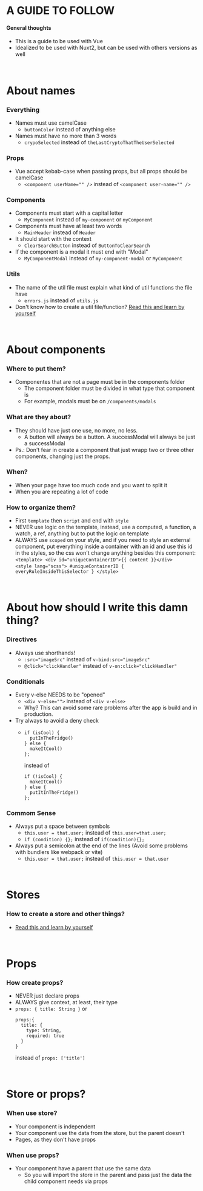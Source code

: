 # A GUIDE TO FOLLOW

#### General thoughts
- This is a guide to be used with Vue
- Idealized to be used with Nuxt2, but can be used with others versions as well

</br>

# About names
### Everything
- Names must use camelCase
  - ```buttonColor``` instead of anything else
- Names must have no more than 3 words
  - ```crypoSelected``` instead of ```theLastCryptoThatTheUserSelected```

### Props
- Vue accept kebab-case when passing props, but all props should be camelCase
  - ```<component userName="" />``` instead of ```<component user-name="" />```

### Components
- Components must start with a capital letter
  - ```MyComponent``` instead of ```my-component``` or ```myComponent```
- Components must have at least two words
  - ```MainHeader``` instead of ```Header```
- It should start with the context
  - ```ClearSearchButton``` instead of ```ButtonToClearSearch```
- If the component is a modal it must end with "Modal"
  - ```MyComponentModal``` instead of ```my-component-modal``` or ```MyComponent```
 
### Utils
- The name of the util file must explain what kind of util functions the file have
  - `errors.js` instead of `utils.js`
- Don't know how to create a util file/function? [Read this and learn by yourself](https://github.com/ToMattBan/a-guide-to-follow/blob/main/How%20to%20create%20utils.md)
</br>

# About components
### Where to put them?
- Componentes that are not a page must be in the components folder
  - The component folder must be divided in what type that component is
  - For example, modals must be on ```/components/modals```
 
### What are they about?
- They should have just one use, no more, no less.
  - A button will always be a button. A successModal will always be just a successModal
- Ps.: Don't fear in create a component that just wrapp two or three other components, changing just the props.
 
### When?
- When your page have too much code and you want to split it
- When you are repeating a lot of code

### How to organize them?
- First `template` then `script` and end with `style`
- NEVER use logic on the template, instead, use a computed, a function, a watch, a ref, anything but to put the logic on template
- ALWAYS use `scoped` on your style, and if you need to style an external component, put everything inside a container with an id and use this id in the styles, so the css won't change anything besides this component:
  ```<template> <div id="uniqueContainerID">{{ content }}</div>``` </br>
  ```<style lang="scss"> #uniqueContainerID { everyRuleInsideThisSelector } </style>```

</br>

# About how should I write this damn thing?
### Directives
- Always use shorthands!
  - `:src="imageSrc"` instead of `v-bind:src="imageSrc"`
  - `@click="clickHandler"` instead of `v-on:click="clickHandler"`

### Conditionals
- Every v-else NEEDS to be "opened"
  - `<div v-else="">` instead of `<div v-else>`
  - Why? This can avoid some rare problems after the app is build and in production.
- Try always to avoid a deny check
  - ```
    if (isCool) {
      putInTheFridge()
    } else {
      makeItCool()
    };
    ```
    instead of
    ```
    if (!isCool) {
      makeItCool()
    } else {
      putItInTheFridge()
    };
    ```
    
### Commom Sense
- Always put a space between symbols
  - `this.user = that.user;` instead of `this.user=that.user;`
  - `if (condition) {};` instead of `if(condition){};`
- Always put a semicolon at the end of the lines (Avoid some problems with bundlers like webpack or vite)
  - `this.user = that.user;` instead of `this.user = that.user`

</br>

# Stores
### How to create a store and other things?
- [Read this and learn by yourself](https://github.com/ToMattBan/a-guide-to-follow/blob/main/How%20create%20and%20use%20stores.md)

</br>

# Props
### How create props?
- NEVER just declare props
- ALWAYS give context, at least, their type
- `props: { title: String }` 
  or
  ```
  props:{ 
    title: { 
      type: String, 
      required: true 
    }
  }
  ``` 
  instead of ```props: ['title']```

</br>

# Store or props?
### When use store?
- Your component is independent
- Your component use the data from the store, but the parent doesn't
- Pages, as they don't have props

### When use props?
- Your component have a parent that use the same data
  - So you will import the store in the parent and pass just the data the child component needs via props
